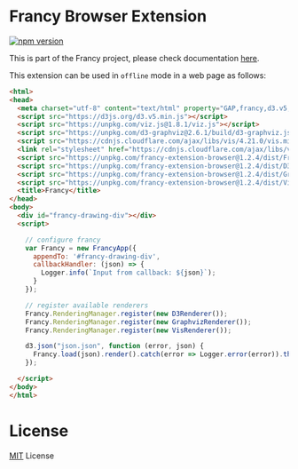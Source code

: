 # Francy Browser Extension

[![npm version](https://badge.fury.io/js/francy-extension-browser.svg)](https://badge.fury.io/js/francy-extension-browser)

This is part of the Francy project, please check documentation [here](https://github.com/gap-packages/francy).

This extension can be used in `offline` mode in a web page as follows:

```html
<html>
<head>
  <meta charset="utf-8" content="text/html" property="GAP,francy,d3.v5,graphviz,vis,vis">
  <script src="https://d3js.org/d3.v5.min.js"></script>
  <script src="https://unpkg.com/viz.js@1.8.1/viz.js"></script>
  <script src="https://unpkg.com/d3-graphviz@2.6.1/build/d3-graphviz.js"></script>
  <script src="https://cdnjs.cloudflare.com/ajax/libs/vis/4.21.0/vis.min.js"></script>
  <link rel="stylesheet" href="https://cdnjs.cloudflare.com/ajax/libs/vis/4.21.0/vis.min.css" />
  <script src="https://unpkg.com/francy-extension-browser@1.2.4/dist/FrancyJS.bundle.js"></script>
  <script src="https://unpkg.com/francy-extension-browser@1.2.4/dist/D3Renderer.bundle.js"></script>
  <script src="https://unpkg.com/francy-extension-browser@1.2.4/dist/GraphvizRenderer.bundle.js"></script>
  <script src="https://unpkg.com/francy-extension-browser@1.2.4/dist/VisRenderer.bundle.js"></script>
  <title>Francy</title>
</head>
<body>
  <div id="francy-drawing-div"></div>
  <script>

    // configure francy
    var Francy = new FrancyApp({ 
      appendTo: '#francy-drawing-div', 
      callbackHandler: (json) => {
        Logger.info(`Input from callback: ${json}`);
      }
    });

    // register available renderers
    Francy.RenderingManager.register(new D3Renderer());
    Francy.RenderingManager.register(new GraphvizRenderer());
    Francy.RenderingManager.register(new VisRenderer());

    d3.json("json.json", function (error, json) {
      Francy.load(json).render().catch(error => Logger.error(error)).then(element => Logger.info('Do whatever with me:', element));
    });

  </script>
</body>
</html>
```

# License

[MIT](LICENSE) License
